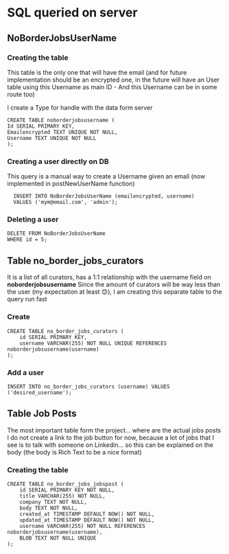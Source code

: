 # SQL queried on server

## NoBorderJobsUserName

### Creating the table

This table is the only one that will have the email (and for future implementation should be an encrypted one, in the future will have an User table using this Username as main ID - And this Username can be in some route too)

I create a Type for handle with the data form server

```
CREATE TABLE noborderjobsusername (
Id SERIAL PRIMARY KEY,
Emailencrypted TEXT UNIQUE NOT NULL,
Username TEXT UNIQUE NOT NULL
);
```

### Creating a user directly on DB

This query is a manual way to create a Username given an email (now implemented in postNewUserName function)

```
  INSERT INTO NoBorderJobsUserName (emailencrypted, username)
  VALUES ('mym@email.com', 'admin');
```

### Deleting a user

```
DELETE FROM NoBorderJobsUserName
WHERE id = 5;
```

## Table no_border_jobs_curators

It is a list of all curators, has a 1:1 relationship with the username field on **noborderjobsusername**
Since the amount of curators will be way less than the user (my expectation at least 😊), I am creating this separate table to the query run fast

### Create

```
CREATE TABLE no_border_jobs_curators (
    id SERIAL PRIMARY KEY,
    username VARCHAR(255) NOT NULL UNIQUE REFERENCES noborderjobsusername(username)
);
```

### Add a user

```
INSERT INTO no_border_jobs_curators (username) VALUES ('desired_username');
```

## Table Job Posts

The most important table form the project... where are the actual jobs posts
I do not create a link to the job button for now, because a lot of jobs that I see is to talk with someone on Linkedin... so this can be explained on the body (the body is Rich Text to be a nice format)

### Creating the table

```
CREATE TABLE no_border_jobs_jobspost (
    id SERIAL PRIMARY KEY NOT NULL,
    title VARCHAR(255) NOT NULL,
    company TEXT NOT NULL,
    body TEXT NOT NULL,
    created_at TIMESTAMP DEFAULT NOW() NOT NULL,
    updated_at TIMESTAMP DEFAULT NOW() NOT NULL,
    username VARCHAR(255) NOT NULL REFERENCES noborderjobsusername(username),
    BLOB TEXT NOT NULL UNIQUE
);
```
